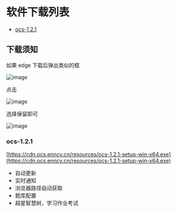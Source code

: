 # 软件下载列表

- [ocs-1.2.1](#ocs-121)

## 下载须知

如果 edge 下载后弹出类似的框

![image](https://user-images.githubusercontent.com/50533276/161432995-215f870c-b8e6-463e-b666-5583e8934ccd.png)

点击 

![image](https://user-images.githubusercontent.com/50533276/161433046-51cd59a8-9b8c-40de-83ee-936ddbde332d.png)

选择保留即可

![image](https://user-images.githubusercontent.com/50533276/161433054-25eb3847-87c5-4908-a012-14c104f4d2fa.png)


### ocs-1.2.1

[https://cdn.ocs.enncy.cn/resources/ocs-1.2.1-setup-win-x64.exe](https://cdn.ocs.enncy.cn/resources/ocs-1.2.1-setup-win-x64.exe)

- 自动更新
- 实时通知
- 浏览器路径自动获取
- 题库配置
- 超星智慧树，学习作业考试
